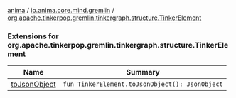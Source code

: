 [anima](../../index.md) / [io.anima.core.mind.gremlin](../index.md) / [org.apache.tinkerpop.gremlin.tinkergraph.structure.TinkerElement](./index.md)

### Extensions for org.apache.tinkerpop.gremlin.tinkergraph.structure.TinkerElement

| Name | Summary |
|---|---|
| [toJsonObject](to-json-object.md) | `fun TinkerElement.toJsonObject(): JsonObject` |
